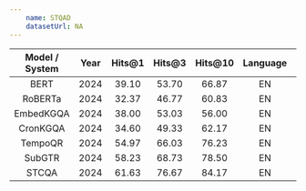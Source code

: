 ```yaml
---
    name: STQAD
    datasetUrl: NA
---
```


|       Model / System       | Year | Hits@1 | Hits@3 |Hits@10 | Language |                                 Reported by                                  |
|:--------------------------:|:----:|:------:|:------:|:------:|:--------:|:----------------------------------------------------------------------------:|
| BERT | 2024 | 39.10  | 53.70  |66.87    |   EN     | [Dai et al.](https://arxiv.org/pdf/2402.11542) |
| RoBERTa | 2024 |32.37| 46.77  | 60.83  |   EN     | [Dai et al.](https://arxiv.org/pdf/2402.11542) |
| EmbedKGQA | 2024 |38.00 | 53.03  |56.00     |   EN     | [Dai et al.](https://arxiv.org/pdf/2402.11542) |
| CronKGQA | 2024 |34.60| 49.33  |62.17  |   EN     | [Dai et al.](https://arxiv.org/pdf/2402.11542) |
| TempoQR | 2024 | 54.97 | 66.03  |76.23   |   EN     | [Dai et al.](https://arxiv.org/pdf/2402.11542) |
| SubGTR | 2024 | 58.23  |  68.73 |78.50  |   EN     | [Dai et al.](https://arxiv.org/pdf/2402.11542) |
| STCQA | 2024 |61.63 |76.67 |84.17 |   EN     | [Dai et al.](https://arxiv.org/pdf/2402.11542) |


